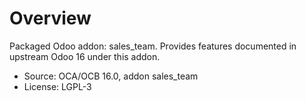 # Overview

Packaged Odoo addon: sales_team. Provides features documented in upstream Odoo 16 under this addon.

- Source: OCA/OCB 16.0, addon sales_team
- License: LGPL-3
